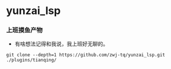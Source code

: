 # yunzai_lsp

### 上班摸鱼产物

- 有啥想法记得和我说，我上班好无聊的。

```
git clone --depth=1 https://github.com/zwj-tq/yunzai_lsp.git ./plugins/tianqing/
```


